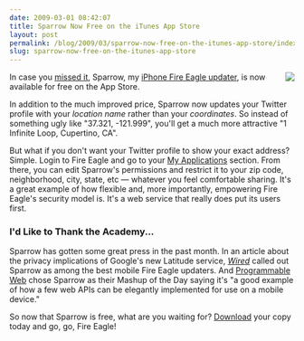 ```yaml
---
date: 2009-03-01 08:42:07
title: Sparrow Now Free on the iTunes App Store
layout: post
permalink: /blog/2009/03/sparrow-now-free-on-the-itunes-app-store/index.html
slug: sparrow-now-free-on-the-itunes-app-store
---
```

<img src="http://cdn.tyler.fm/blog/sparrowblogpic.png" style="float:right;" />In case you [missed it](http://twitter.com/fireeagle/status/1197766369), Sparrow, my [iPhone Fire Eagle updater](http://clickontyler.com/sparrow/), is now available for free on the App Store.

In addition to the much improved price, Sparrow now updates your Twitter profile with your _location name_ rather than your _coordinates_. So instead of something ugly like "37.321, -121.999", you'll get a much more attractive "1 Infinite Loop, Cupertino, CA".

But what if you don't want your Twitter profile to show your exact address? Simple. Login to Fire Eagle and go to your [My Applications](http://fireeagle.yahoo.net/my/apps) section. From there, you can edit Sparrow's permissions and restrict it to your zip code, neighborhood, city, state, etc &mdash; whatever you feel comfortable sharing. It's a great example of how flexible and, more importantly, empowering Fire Eagle's security model is. It's a web service that really does put its users first.

### I'd Like to Thank the Academy... ###

Sparrow has gotten some great press in the past month. In an article about the privacy implications of Google's new Latitude service, [_Wired_](http://blog.wired.com/business/2009/02/gmails-new-add.html) called out Sparrow as among the best mobile Fire Eagle updaters. And [Programmable Web](http://blog.programmableweb.com/2009/02/13/yahoos-fire-eagle-powers-the-iphone-locator-app-sparrow/) chose Sparrow as their Mashup of the Day saying it's "a good example of how a few web APIs can be elegantly implemented for use on a mobile device."

So now that Sparrow is free, what are you waiting for? [Download](http://clickontyler.com/sparrow/itunes/) your copy today and go, go, Fire Eagle!

